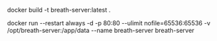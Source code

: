 docker build -t breath-server:latest .

docker run --restart always -d -p 80:80 --ulimit nofile=65536:65536 -v /opt/breath-server:/app/data --name breath-server breath-server
